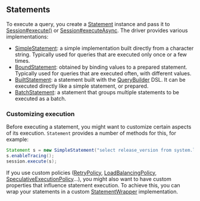 <!--
Licensed to the Apache Software Foundation (ASF) under one
or more contributor license agreements.  See the NOTICE file
distributed with this work for additional information
regarding copyright ownership.  The ASF licenses this file
to you under the Apache License, Version 2.0 (the
"License"); you may not use this file except in compliance
with the License.  You may obtain a copy of the License at

  http://www.apache.org/licenses/LICENSE-2.0

Unless required by applicable law or agreed to in writing,
software distributed under the License is distributed on an
"AS IS" BASIS, WITHOUT WARRANTIES OR CONDITIONS OF ANY
KIND, either express or implied.  See the License for the
specific language governing permissions and limitations
under the License.
-->

## Statements

To execute a query, you  create a [Statement] instance and pass it to [Session#execute()][execute] or
[Session#executeAsync][executeAsync]. The driver provides various implementations:

* [SimpleStatement](simple/): a simple implementation built directly from a
  character string. Typically used for queries that are executed only
  once or a few times.
* [BoundStatement](prepared/): obtained by binding values to a prepared
  statement. Typically used for queries that are executed
  often, with different values.
* [BuiltStatement](built/): a statement built with the [QueryBuilder] DSL. It
  can be executed directly like a simple statement, or prepared.
* [BatchStatement](batch/): a statement that groups multiple statements to be
  executed as a batch.


### Customizing execution

Before executing a statement, you might want to customize certain
aspects of its execution. `Statement` provides a number of methods for
this, for example:

```java
Statement s = new SimpleStatement("select release_version from system.local");
s.enableTracing();
session.execute(s);
```

If you use custom policies ([RetryPolicy], [LoadBalancingPolicy],
[SpeculativeExecutionPolicy]...), you might also want to have custom
properties that influence statement execution. To achieve this, you can
wrap your statements in a custom [StatementWrapper] implementation.

[Statement]:                  http://docs.datastax.com/en/drivers/java/3.3/com/datastax/driver/core/Statement.html
[QueryBuilder]:               http://docs.datastax.com/en/drivers/java/3.3/com/datastax/driver/core/querybuilder/QueryBuilder.html
[StatementWrapper]:           http://docs.datastax.com/en/drivers/java/3.3/com/datastax/driver/core/StatementWrapper.html
[RetryPolicy]:                http://docs.datastax.com/en/drivers/java/3.3/com/datastax/driver/core/policies/RetryPolicy.html
[LoadBalancingPolicy]:        http://docs.datastax.com/en/drivers/java/3.3/com/datastax/driver/core/policies/LoadBalancingPolicy.html
[SpeculativeExecutionPolicy]: http://docs.datastax.com/en/drivers/java/3.3/com/datastax/driver/core/policies/SpeculativeExecutionPolicy.html
[execute]:                    http://docs.datastax.com/en/drivers/java/3.3/com/datastax/driver/core/Session.html#execute-com.datastax.driver.core.Statement-
[executeAsync]:               http://docs.datastax.com/en/drivers/java/3.3/com/datastax/driver/core/Session.html#executeAsync-com.datastax.driver.core.Statement-
